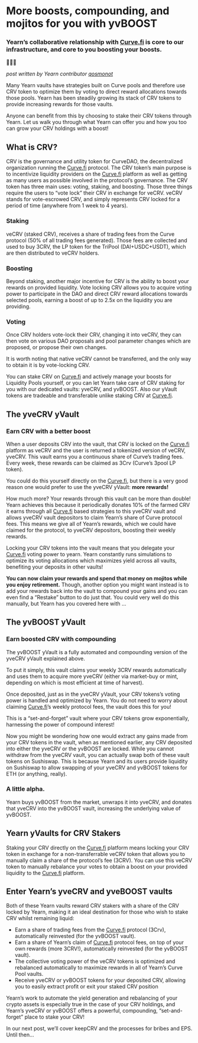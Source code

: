 # More boosts, compounding, and mojitos for you with yvBOOST

### Yearn’s collaborative relationship with [Curve.fi](http://curve.fi/) is core to our infrastructure, and core to you boosting your boosts.

🔵🤝🌈

_post written by Yearn contributor_ [_qosmonot_](http://twitter.com/qosmonot)

Many Yearn vaults have strategies built on Curve pools and therefore use CRV token to optimize them by voting to direct reward allocations towards those pools. Yearn has been steadily growing its stack of CRV tokens to provide increasing rewards for those vaults.

[](image1.png)

Anyone can benefit from this by choosing to stake their CRV tokens through Yearn. Let us walk you through what Yearn can offer you and how you too can grow your CRV holdings with a boost!

## What is CRV?

CRV is the governance and utility token for CurveDAO, the decentralized organization running the [Curve.fi](http://curve.fi/) protocol. The CRV token’s main purpose is to incentivize liquidity providers on the [Curve.fi](http://curve.fi/) platform as well as getting as many users as possible involved in the protocol’s governance. The CRV token has three main uses: voting, staking, and boosting. Those three things require the users to “vote lock” their CRV in exchange for veCRV. veCRV stands for vote-escrowed CRV, and simply represents CRV locked for a period of time (anywhere from 1 week to 4 years).

### Staking

veCRV (staked CRV), receives a share of trading fees from the Curve protocol (50% of all trading fees generated). Those fees are collected and used to buy 3CRV, the LP token for the TriPool (DAI+USDC+USDT), which are then distributed to veCRV holders.

### Boosting

Beyond staking, another major incentive for CRV is the ability to boost your rewards on provided liquidity. Vote locking CRV allows you to acquire voting power to participate in the DAO and direct CRV reward allocations towards selected pools, earning a boost of up to 2.5x on the liquidity you are providing.

### Voting

Once CRV holders vote-lock their CRV, changing it into veCRV, they can then vote on various DAO proposals and pool parameter changes which are proposed, or propose their own changes.

It is worth noting that native veCRV cannot be transferred, and the only way to obtain it is by vote-locking CRV.

You can stake CRV on [Curve.fi](http://curve.fi/) and actively manage your boosts for Liquidity Pools yourself, or you can let Yearn take care of CRV staking for you with our dedicated vaults: yveCRV, and yvBOOST. Also our yVault tokens are tradeable and transferable unlike staking CRV at [Curve.fi](http://curve.fi/).

## The yveCRV yVault

[](image2.png)

### Earn CRV with a better boost

When a user deposits CRV into the vault, that CRV is locked on the [Curve.fi](http://curve.fi/) platform as veCRV and the user is returned a tokenized version of veCRV, yveCRV. This vault earns you a continuous share of Curve’s trading fees. Every week, these rewards can be claimed as 3Crv (Curve’s 3pool LP token).

You could do this yourself directly on the [Curve.fi](http://curve.fi/), but there is a very good reason one would prefer to use the yveCRV yVault: **more rewards!**

How much more? Your rewards through this vault can be more than double! Yearn achieves this because it periodically donates 10% of the farmed CRV it earns through all [Curve.fi](http://curve.fi/) based strategies to this yveCRV vault and allows yveCRV vault depositors to claim Yearn’s share of Curve protocol fees. This means we give all of Yearn’s rewards, which we could have claimed for the protocol, to yveCRV depositors, boosting their weekly rewards.

Locking your CRV tokens into the vault means that you delegate your [Curve.fi](http://curve.fi/) voting power to yearn. Yearn constantly runs simulations to optimize its voting allocations which maximizes yield across all vaults, benefiting your deposits in other vaults!

**You can now claim your rewards and spend that money on mojitos while you enjoy retirement.** Though, another option you might want instead is to add your rewards back into the vault to compound your gains and you can even find a “Restake” button to do just that. You could very well do this manually, but Yearn has you covered here with …

## The yvBOOST yVault

[](image3.png)

### Earn boosted CRV with compounding

The yvBOOST yVault is a fully automated and compounding version of the yveCRV yVault explained above.

To put it simply, this vault claims your weekly 3CRV rewards automatically and uses them to acquire more yveCRV (either via market-buy or mint, depending on which is most efficient at time of harvest).

Once deposited, just as in the yveCRV yVault, your CRV tokens’s voting power is handled and optimized by Yearn. You do not need to worry about claiming [Curve.fi](http://curve.fi/)’s weekly protocol fees, the vault does this for you!

This is a “set-and-forget” vault where your CRV tokens grow exponentially, harnessing the power of compound interest!

Now you might be wondering how one would extract any gains made from your CRV tokens in the vault, when as mentioned earlier, any CRV deposited into either the yveCRV or the yvBOOST are locked. While you cannot withdraw from the yveCRV vault, you can actually swap both of these vault tokens on Sushiswap. This is because Yearn and its users provide liquidity on Sushiswap to allow swapping of your yveCRV and yvBOOST tokens for ETH (or anything, really).

### A little alpha.

Yearn buys yvBOOST from the market, unwraps it into yveCRV, and donates that yveCRV into the yvBOOST vault, increasing the underlying value of yvBOOST.

## Yearn yVaults for CRV Stakers

Staking your CRV directly on the [Curve.fi](http://curve.fi/) platform means locking your CRV token in exchange for a non-transferrable veCRV token that allows you to manually claim a share of the protocol’s fee (3CRV). You can use this veCRV token to manually rebalance your votes to obtain a boost on your provided liquidity to the [Curve.fi](http://curve.fi/) platform.

## Enter Yearn’s yveCRV and yveBOOST vaults

Both of these Yearn vaults reward CRV stakers with a share of the CRV locked by Yearn, making it an ideal destination for those who wish to stake CRV whilst remaining liquid:

*   Earn a share of trading fees from the [Curve.fi](http://curve.fi/) protocol (3Crv), automatically reinvested (for the yvBOOST vault).
*   Earn a share of Yearn’s claim of [Curve.fi](http://curve.fi/) protocol fees, on top of your own rewards (more 3CRV!), automatically reinvested (for the yvBOOST vault).
*   The collective voting power of the veCRV tokens is optimized and rebalanced automatically to maximize rewards in all of Yearn’s Curve Pool vaults.
*   Receive yveCRV or yvBOOST tokens for your deposited CRV, allowing you to easily extract profit or exit your staked CRV position

Yearn’s work to automate the yield generation and rebalancing of your crypto assets is especially true in the case of your CRV holdings, and Yearn’s yveCRV or yvBOOST offers a powerful, compounding, “set-and-forget” place to stake your CRV!

In our next post, we’ll cover keepCRV and the processes for bribes and EPS. Until then…

[](image4.png)

